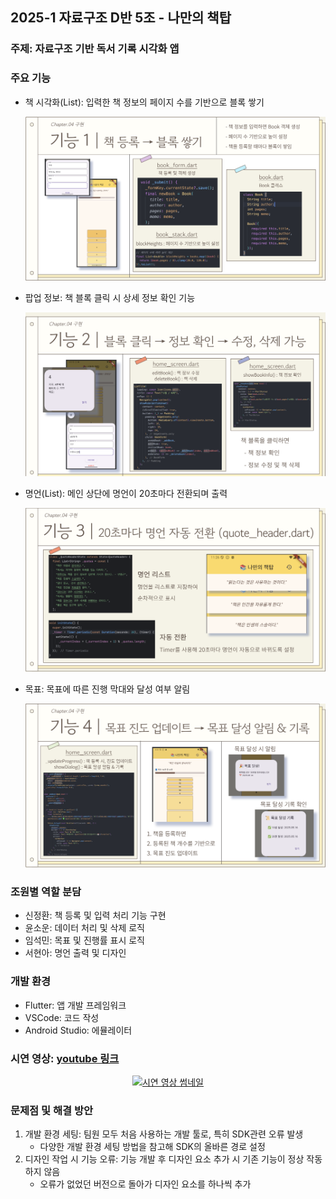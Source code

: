 ## 2025-1 자료구조 D반 5조 - 나만의 책탑

### 주제: 자료구조 기반 독서 기록 시각화 앱

### 주요 기능
- 책 시각화(List): 입력한 책 정보의 페이지 수를 기반으로 블록 쌓기

  <img src="images/function1.png" alt="설명" width="700"/>

- 팝업 정보: 책 블록 클릭 시 상세 정보 확인 기능

  <img src="images/function2.png" alt="설명" width="700"/>
  
- 명언(List): 메인 상단에 명언이 20초마다 전환되며 출력

  <img src="images/function3.png" alt="설명" width="700"/>

- 목표: 목표에 따른 진행 막대와 달성 여부 알림

  <img src="images/function4.png" alt="설명" width="700"/>


### 조원별 역할 분담
- 신정환: 책 등록 및 입력 처리 기능 구현
- 윤소운: 데이터 처리 및 삭제 로직
- 임석민: 목표 및 진행률 표시 로직
- 서현아: 명언 출력 및 디자인

### 개발 환경
- Flutter: 앱 개발 프레임워크
- VSCode: 코드 작성
- Android Studio: 에뮬레이터

### 시연 영상: [youtube 링크](https://youtube.com/shorts/WDhXVpSydcY?feature=share)

<p align="center">
    <a href="https://youtube.com/shorts/WDhXVpSydcY?feature=share">
        <img src="https://youtube.com/shorts/WDhXVpSydcY?feature=share/0.jpg" alt="시연 영상 썸네일">
    </a>
</p>

### 문제점 및 해결 방안
1. 개발 환경 세팅: 팀원 모두 처음 사용하는 개발 툴로, 특히 SDK관련 오류 발생
   - 다양한 개발 환경 세팅 방법을 참고해 SDK의 올바른 경로 설정
2. 디자인 작업 시 기능 오류: 기능 개발 후 디자인 요소 추가 시 기존 기능이 정상 작동하지 않음
   - 오류가 없었던 버전으로 돌아가 디자인 요소를 하나씩 추가
